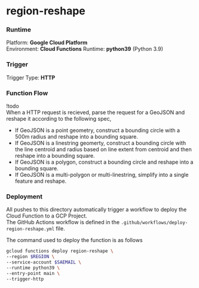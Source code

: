 # region-reshape

### Runtime
Platform: **Google Cloud Platform**  
Environment: **Cloud Functions**
Runtime: **python39** (Python 3.9)  

### Trigger
Trigger Type: **HTTP**  

### Function Flow  
!todo  
When a HTTP request is recieved, parse the request for a GeoJSON and reshape it according to the following spec,
- If GeoJSON is a point geometry, construct a bounding circle with a 500m radius and reshape into a bounding square.
- If GeoJSON is a linestring geomerty, construct a bounding circle with the line centroid and radius based on line extent from centroid and then reshape into a bounding square.
- If GeoJSON is a polygon, construct a bounding circle and reshape into a bounding square.
- If GeoJSON is a multi-polygon or multi-linestring, simplify into a single feature and reshape.

### Deployment
All pushes to this directory automatically trigger a workflow to deploy the Cloud Function to a GCP Project.   
The GitHub Actions workflow is defined in the ``.github/workflows/deploy-region-reshape.yml`` file.

The command used to deploy the function is as follows
```bash
gcloud functions deploy region-reshape \
--region $REGION \
--service-account $SAEMAIL \
--runtime python39 \
--entry-point main \
--trigger-http
```